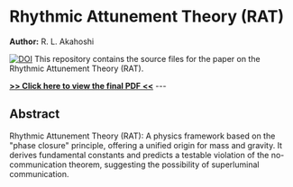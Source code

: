 # Rhythmic Attunement Theory (RAT)

**Author:** R. L. Akahoshi

[![DOI](https://zenodo.org/badge/DOI/10.5281/zenodo.1234567.svg)](https://doi.org/10.5281/zenodo.1234567) 
This repository contains the source files for the paper on the Rhythmic Attunement Theory (RAT).

**[>> Click here to view the final PDF <<](rat_english.pdf)** ---

## Abstract

Rhythmic Attunement Theory (RAT): A physics framework based on the "phase closure" principle, offering a unified origin for mass and gravity. It derives fundamental constants and predicts a testable violation of the no-communication theorem, suggesting the possibility of superluminal communication.
